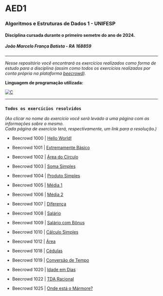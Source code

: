 # AED1
### Algoritmos e Estruturas de Dados 1 - UNIFESP
#### Disciplina cursada durante o primeiro semetre do ano de 2024.  
##### João Marcelo França Batista - RA 168859 
---------------------------------------------------------------------------------------------------
*Nesse repositório você encontrará os exercícios realizados como forma de estudo para a disciplina (assim como todos os exercícios realizados por conta própria na plataforma [beecrowd](https://judge.beecrowd.com/)).*

**Linguagem de programação utilizada:**  
  
[![C](https://img.shields.io/badge/C-00599C?style=for-the-badge&logo=c&logoColor=white)](https://learn.microsoft.com/pt-br/cpp/c-language/?view=msvc-170)  

---

### `Todos os exercícios resolvidos`

*(Ao clicar no nome do exercício você será levado a uma página com as informações sobre o mesmo.  
Cada página de exercício terá, respectivamente, um link para a resolução.)*   

- Beecrowd 1000 | [Hello World!](beecrowd1000.md)  

- Beecrowd 1001 | [Extremamente Básico](beecrowd1001.md)

- Beecrowd 1002 | [Área do Círculo](beecrowd1002.md)

- Beecrowd 1003 | [Soma Simples](beecrowd1003.md)

- Beecrowd 1004 | [Produto Simples](beecrowd1004.md)

- Beecrowd 1005 | [Média 1](beecrowd1005.md)  

- Beecrowd 1006 | [Média 2](beecrowd1006.md)  

- Beecrowd 1007 | [Diferença](beecrowd1007.md)  

- Beecrowd 1008 | [Salário](beecrowd1008.md)  

- Beecrowd 1009 | [Salário com Bônus](beecrowd1009.md)
  
- Beecrowd 1010 | [Cálculo Simples](beecrowd1010.md)

- Beecrowd 1012 | [Área](beecrowd1012.md)

- Beecrowd 1018 | [Cédulas](beecrowd1018.md)

- Beecrowd 1019 | [Conversão de Tempo](beecrowd1019.md)

- Beecrowd 1020 | [Idade em Dias](beecrowd1020.md)

- Beecrowd 1022 | [TDA Racional](beecrowd1022.md)

- Beecrowd 1025 | [Onde está o Mármore?](beecrowd1025.md)  

